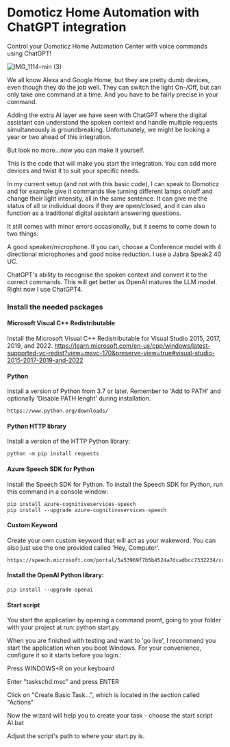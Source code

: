 # Domoticz Home Automation with ChatGPT integration
Control your Domoticz Home Automation Center with voice commands using ChatGPT!

![IMG_1114-min (3)](https://github.com/LemmeDasker/Domoticz-with-ChatGPT-integration/assets/38005465/e78aa995-d177-4f1f-8b11-dee15832f7aa)


We all know Alexa and Google Home, but they are pretty dumb devices, even though they do the job well. They can switch the light On-/Off, but can only take one command at a time. And you have to be fairly precise in your command.

Adding the extra AI layer we have seen with ChatGPT where the digital assistant can understand the spoken context and handle multiple requests simultaneously is groundbreaking. Unfortunately, we might be looking a year or two ahead of this integration.

But look no more...now you can make it yourself.

This is the code that will make you start the integration. You can add more devices and twist it to suit your specific needs.

In my current setup (and not with this basic code), I can speak to Domoticz and for example give it commands like turning different lamps on/off and change their light intensity, all in the same sentence. It can give me the status of all or individual doors if they are open/closed, and it can also function as a traditional digital assistant answering questions.

It still comes with minor errors occasionally, but it seems to come down to two things:

A good speaker/microphone. If you can, choose a Conference model with 4 directional microphones and good noise reduction. I use a Jabra Speak2 40 UC. 

ChatGPT's ability to recognise the spoken context and convert it to the correct commands. This will get better as OpenAI matures the LLM model. Right now I use ChatGPT4.

### Install the needed packages 
#### Microsoft Visual C++ Redistributable
Install the Microsoft Visual C++ Redistributable for Visual Studio 2015, 2017, 2019, and 2022.
https://learn.microsoft.com/en-us/cpp/windows/latest-supported-vc-redist?view=msvc-170&preserve-view=true#visual-studio-2015-2017-2019-and-2022

#### Python
Install a version of Python from 3.7 or later. Remember to 'Add to PATH' and optionally 'Disable PATH lenght' during installation.
```
https://www.python.org/downloads/
```

#### Python HTTP library
Install a version of the HTTP Python library:
```
python -m pip install requests
```

#### Azure Speech SDK for Python
Install the Speech SDK for Python. To install the Speech SDK for Python, run this command in a console window:
```
pip install azure-cognitiveservices-speech
pip install --upgrade azure-cognitiveservices-speech
```

#### Custom Keyword
Create your own custom keyword that will act as your wakeword. You can also just use the one provided called 'Hey, Computer'.
```
https://speech.microsoft.com/portal/5a53969f7b5b4524a7dcadbcc7332234/customkeyword
```

#### Install the OpenAI Python library:
```
pip install --upgrade openai
```

#### Start script
You start the application by opening a command promt, going to your folder with your project at run: python start.py

When you are finished with testing and want to 'go live', I recommend you start the application when you boot Windows. For your convenience, configure it so it starts before you login.:

Press WINDOWS+R on your keyboard

Enter "taskschd.msc" and press ENTER

Click on "Create Basic Task...", which is located in the section called "Actions"

Now the wizard will help you to create your task - choose the start script AI.bat

Adjust the script's path to where your start.py is.

